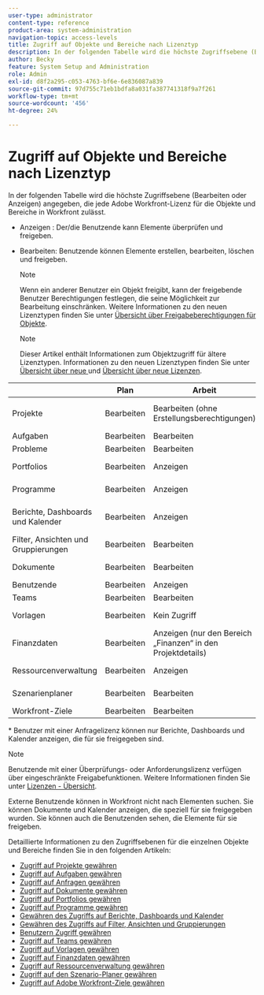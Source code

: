 ```yaml
---
user-type: administrator
content-type: reference
product-area: system-administration
navigation-topic: access-levels
title: Zugriff auf Objekte und Bereiche nach Lizenztyp
description: In der folgenden Tabelle wird die höchste Zugriffsebene (Bearbeiten oder Anzeigen) angegeben, die jede Adobe Workfront-Lizenz für die Objekte und Bereiche in Workfront zulässt.
author: Becky
feature: System Setup and Administration
role: Admin
exl-id: d8f2a295-c053-4763-bf6e-6e836087a839
source-git-commit: 97d755c71eb1bdfa8a031fa387741318f9a7f261
workflow-type: tm+mt
source-wordcount: '456'
ht-degree: 24%

---
```


# Zugriff auf Objekte und Bereiche nach Lizenztyp

<!-- Audited: 5/2025 -->

In der folgenden Tabelle wird die höchste Zugriffsebene (Bearbeiten oder Anzeigen) angegeben, die jede Adobe Workfront-Lizenz für die Objekte und Bereiche in Workfront zulässt.

* Anzeigen : Der/die Benutzende kann Elemente überprüfen und freigeben.
* Bearbeiten: Benutzende können Elemente erstellen, bearbeiten, löschen und freigeben.

  >[!NOTE]
  >
  >Wenn ein anderer Benutzer ein Objekt freigibt, kann der freigebende Benutzer Berechtigungen festlegen, die seine Möglichkeit zur Bearbeitung einschränken. Weitere Informationen zu den neuen Lizenztypen finden Sie unter [Übersicht über Freigabeberechtigungen für Objekte](../../../workfront-basics/grant-and-request-access-to-objects/sharing-permissions-on-objects-overview.md).

  >[!NOTE]
  >
  >Dieser Artikel enthält Informationen zum Objektzugriff für ältere Lizenztypen. Informationen zu den neuen Lizenztypen finden Sie unter [Übersicht über neue ](/help/quicksilver/administration-and-setup/add-users/how-access-levels-work/access-level-overview.md) und [Übersicht über neue Lizenzen](/help/quicksilver/administration-and-setup/add-users/how-access-levels-work/licenses-overview.md).

|   | Plan | Arbeit | Überprüfung | Anfrage | Extern |
|---|---|---|---|---|---|
| Projekte | Bearbeiten | Bearbeiten (ohne Erstellungsberechtigungen) | Anzeigen | Anzeigen (nur die Detailseite) | Kein Zugriff |
| Aufgaben | Bearbeiten | Bearbeiten | Anzeigen | Anzeigen | Anzeigen |
| Probleme | Bearbeiten | Bearbeiten | Bearbeiten | Bearbeiten | Kein Zugriff |
| Portfolios | Bearbeiten | Anzeigen | Anzeigen | Kein Zugriff | Kein Zugriff |
| Programme | Bearbeiten | Anzeigen | Anzeigen | Kein Zugriff | Kein Zugriff |
| Berichte, Dashboards und Kalender | Bearbeiten | Anzeigen | Anzeigen | Anzeigen&#42; | Anzeigen (nur für Kalender, keine Freigabeberechtigungen) |
| Filter, Ansichten und Gruppierungen | Bearbeiten | Bearbeiten | Bearbeiten | Bearbeiten | Kein Zugriff |
| Dokumente | Bearbeiten | Bearbeiten | Bearbeiten | Bearbeiten | Ansicht (keine Freigabeberechtigungen) |
| Benutzende | Bearbeiten | Anzeigen | Anzeigen | Anzeigen | Anzeigen |
| Teams | Bearbeiten | Bearbeiten | Anzeigen | Anzeigen | Kein Zugriff |
| Vorlagen | Bearbeiten | Kein Zugriff | Kein Zugriff | Kein Zugriff | Kein Zugriff |
| Finanzdaten | Bearbeiten | Anzeigen (nur den Bereich „Finanzen“ in den Projektdetails) | Anzeigen | Kein Zugriff | Kein Zugriff |
| Ressourcenverwaltung | Bearbeiten | Anzeigen | Anzeigen | Kein Zugriff | Kein Zugriff |
| Szenarienplaner | Bearbeiten | Bearbeiten | Bearbeiten | Kein Zugriff | Kein Zugriff |
| Workfront-Ziele | Bearbeiten | Bearbeiten | Bearbeiten | Bearbeiten | Kein Zugriff |

&#42; Benutzer mit einer Anfragelizenz können nur Berichte, Dashboards und Kalender anzeigen, die für sie freigegeben sind.

>[!NOTE]
>
>Benutzende mit einer Überprüfungs- oder Anforderungslizenz verfügen über eingeschränkte Freigabefunktionen. Weitere Informationen finden Sie unter [Lizenzen - Übersicht](../../../administration-and-setup/add-users/access-levels-and-object-permissions/wf-licenses.md).
>
>Externe Benutzende können in Workfront nicht nach Elementen suchen. Sie können Dokumente und Kalender anzeigen, die speziell für sie freigegeben wurden. Sie können auch die Benutzenden sehen, die Elemente für sie freigeben.

Detaillierte Informationen zu den Zugriffsebenen für die einzelnen Objekte und Bereiche finden Sie in den folgenden Artikeln:

* [Zugriff auf Projekte gewähren](../../../administration-and-setup/add-users/configure-and-grant-access/grant-access-projects.md)
* [Zugriff auf Aufgaben gewähren](../../../administration-and-setup/add-users/configure-and-grant-access/grant-access-tasks.md)
* [Zugriff auf Anfragen gewähren](../../../administration-and-setup/add-users/configure-and-grant-access/grant-access-issues.md)
* [Zugriff auf Dokumente gewähren](../../../administration-and-setup/add-users/configure-and-grant-access/grant-access-documents.md)
* [Zugriff auf Portfolios gewähren](../../../administration-and-setup/add-users/configure-and-grant-access/grant-access-portfolios.md)
* [Zugriff auf Programme gewähren](../../../administration-and-setup/add-users/configure-and-grant-access/grant-access-programs.md)
* [Gewähren des Zugriffs auf Berichte, Dashboards und Kalender](../../../administration-and-setup/add-users/configure-and-grant-access/grant-access-reports-dashboards-calendars.md)
* [Gewähren des Zugriffs auf Filter, Ansichten und Gruppierungen](../../../administration-and-setup/add-users/configure-and-grant-access/grant-access-fvg.md)
* [Benutzern Zugriff gewähren](../../../administration-and-setup/add-users/configure-and-grant-access/grant-access-other-users.md)
* [Zugriff auf Teams gewähren](../../../administration-and-setup/add-users/configure-and-grant-access/grant-access-teams.md)
* [Zugriff auf Vorlagen gewähren](../../../administration-and-setup/add-users/configure-and-grant-access/grant-access-templates.md)
* [Zugriff auf Finanzdaten gewähren](../../../administration-and-setup/add-users/configure-and-grant-access/grant-access-financial.md)
* [Zugriff auf Ressourcenverwaltung gewähren](../../../administration-and-setup/add-users/configure-and-grant-access/grant-access-resource-management.md)
* [Zugriff auf den Szenario-Planer gewähren](../../../administration-and-setup/add-users/configure-and-grant-access/grant-access-sp.md)
* [Zugriff auf Adobe Workfront-Ziele gewähren](../../../administration-and-setup/add-users/configure-and-grant-access/grant-access-goals.md)
